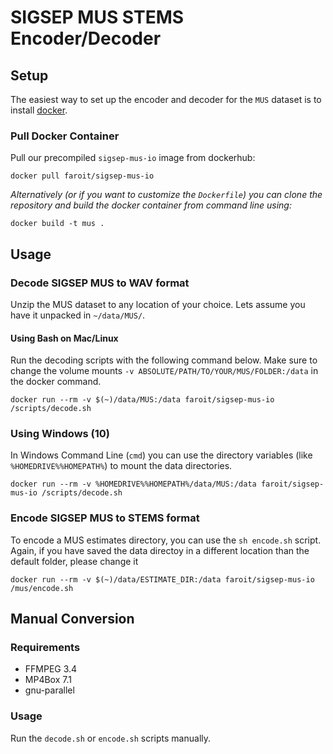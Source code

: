 # SIGSEP MUS STEMS Encoder/Decoder

## Setup

The easiest way to set up the encoder and decoder for the `MUS` dataset is to install [docker](http://docker.com).

### Pull Docker Container

Pull our precompiled `sigsep-mus-io` image from dockerhub:

```
docker pull faroit/sigsep-mus-io
```

_Alternatively (or if you want to customize the `Dockerfile`) you can clone the repository and build the docker container from command line using:_

```
docker build -t mus .
```

## Usage

### Decode SIGSEP MUS to WAV format

Unzip the MUS dataset to any location of your choice. Lets assume you have it unpacked in `~/data/MUS/`.

#### Using Bash on Mac/Linux

Run the decoding scripts with the following command below. Make sure to change the volume mounts `-v ABSOLUTE/PATH/TO/YOUR/MUS/FOLDER:/data` in the docker command.

```
docker run --rm -v $(~)/data/MUS:/data faroit/sigsep-mus-io /scripts/decode.sh
```

### Using Windows (10)

In Windows Command Line (`cmd`) you can use the directory variables (like `%HOMEDRIVE%%HOMEPATH%`) to mount the data directories.

```
docker run --rm -v %HOMEDRIVE%%HOMEPATH%/data/MUS:/data faroit/sigsep-mus-io /scripts/decode.sh
```


### Encode SIGSEP MUS to STEMS format

To encode a MUS estimates directory, you can use the `sh encode.sh` script.
Again, if you have saved the data directoy in a different location than the default folder, please change it

```
docker run --rm -v $(~)/data/ESTIMATE_DIR:/data faroit/sigsep-mus-io /mus/encode.sh
```

## Manual Conversion

### Requirements

* FFMPEG 3.4
* MP4Box 7.1
* gnu-parallel

### Usage

Run the `decode.sh` or `encode.sh` scripts manually.
